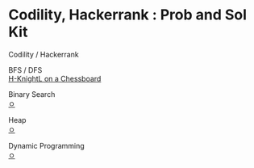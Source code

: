 # Codility, Hackerrank : Prob and Sol Kit

Codility / Hackerrank  

BFS / DFS   
[H-KnightL on a Chessboard](https://github.com/hyoo14/coding-study/blob/main/EngPlatform/Hackerrank_BFS_DFS_KnightL%20on%20a%20Chessboard.ipynb)  

Binary Search  
[ㅇ](ㅇ)  

Heap   
[ㅇ](ㅇ)  

Dynamic Programming  
[ㅇ](ㅇ)  

